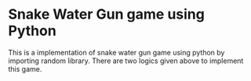 # Snake Water Gun game using Python 

This is a implementation of snake water gun game using python by importing random library.
There are two logics given above to implement this game.